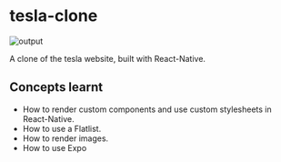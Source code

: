# tesla-clone

![output](./assets/readme/tesla-clone.gif)

A clone of the tesla website, built with React-Native.

## Concepts learnt

- How to render custom components and use custom stylesheets in React-Native.
- How to use a Flatlist.
- How to render images.
- How to use Expo
